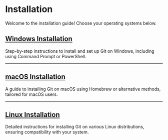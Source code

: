 # Installation

Welcome to the installation guide! Choose your operating systems below.

## [Windows Installation](set-2a-windows.md)

Step-by-step instructions to install and set up Git on Windows, including using Command Prompt or PowerShell.

---

## [macOS Installation](set-2b-macOS.md)

A guide to installing Git on macOS using Homebrew or alternative methods, tailored for macOS users.

---

## [Linux Installation](set-2c-linux.md)

Detailed instructions for installing Git on various Linux distributions, ensuring compatibility with your system.
